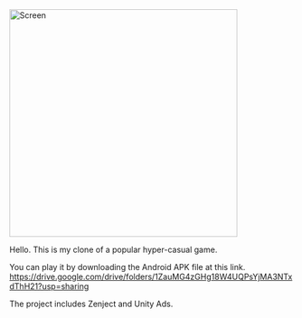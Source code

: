 <img width="403" alt="Screen" src="https://github.com/overszboy/Endless_Cubes/assets/102923904/c024365b-071b-4057-a94e-d138de1e8daa">

Hello. This is my clone of a popular hyper-casual game. 

You can play it by downloading the Android APK file at this link.
https://drive.google.com/drive/folders/1ZauMG4zGHg18W4UQPsYjMA3NTxdThH21?usp=sharing 

The project includes Zenject and Unity Ads.


